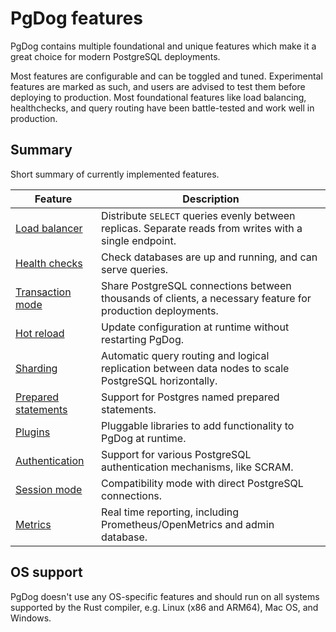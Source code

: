 # PgDog features

PgDog contains multiple foundational and unique features which make it a great choice
for modern PostgreSQL deployments.

Most features are configurable and can be toggled and tuned. Experimental features are marked
as such, and users are advised to test them before deploying to production. Most foundational features like
load balancing, healthchecks, and query routing have been battle-tested and work well in production.

## Summary

Short summary of currently implemented features.

| Feature | Description |
|---------|-------------|
| [Load balancer](load-balancer/index.md) | Distribute `SELECT` queries evenly between replicas. Separate reads from writes with a single endpoint. |
| [Health checks](load-balancer/healthchecks.md) | Check databases are up and running, and can serve queries. |
| [Transaction mode](transaction-mode.md) | Share PostgreSQL connections between thousands of clients, a necessary feature for production deployments. |
| [Hot reload](../configuration/index.md) | Update configuration at runtime without restarting PgDog. |
| [Sharding](sharding/index.md) | Automatic query routing and logical replication between data nodes to scale PostgreSQL horizontally. |
| [Prepared statements](prepared-statements.md) | Support for Postgres named prepared statements. |
| [Plugins](plugins/index.md) | Pluggable libraries to add functionality to PgDog at runtime. |
| [Authentication](authentication.md) | Support for various PostgreSQL authentication mechanisms, like SCRAM. |
| [Session mode](session-mode.md) | Compatibility mode with direct PostgreSQL connections. |
| [Metrics](metrics.md) | Real time reporting, including Prometheus/OpenMetrics and admin database. |

## OS support

PgDog doesn't use any OS-specific features and should run on all systems supported by the Rust compiler, e.g. Linux (x86 and ARM64), Mac OS, and Windows.
